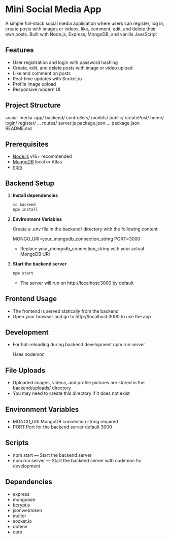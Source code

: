 # Mini Social Media App

A simple full-stack social media application where users can register, log in, create posts with images or videos, like, comment, edit, and delete their own posts. Built with Node.js, Express, MongoDB, and vanilla JavaScript

## Features

- User registration and login with password hashing
- Create, edit, and delete posts with image or video upload
- Like and comment on posts
- Real-time updates with Socket.io
- Profile image upload
- Responsive modern UI

## Project Structure

social-media-app/
  backend/
    controllers/
    models/
    public/
      createPost/
      home/
      login/
      register/
      ...
    routes/
    server.js
    package.json
    ...
  package.json
  README.md

## Prerequisites

- [Node.js](https://nodejs.org/) v16+ recommended
- [MongoDB](https://www.mongodb.com/) local or Atlas
- [npm](https://www.npmjs.com/)


## Backend Setup

1. **Install dependencies**
   ```bash
   cd backend
   npm install

2. **Environment Variables**

   Create a .env file in the backend/ directory with the following content

   MONGO_URI=your_mongodb_connection_string
   PORT=3000

   - Replace your_mongodb_connection_string with your actual MongoDB URI

3. **Start the backend server**
   ```bash
   npm start
   ```
   - The server will run on http://localhost:3000 by default


## Frontend Usage

- The frontend is served statically from the backend
- Open your browser and go to http://localhost:3000 to use the app

## Development

- For hot-reloading during backend development
  npm run server

  Uses nodemon



## File Uploads

- Uploaded images, videos, and profile pictures are stored in the backend/uploads/ directory
- You may need to create this directory if it does not exist

## Environment Variables

- MONGO_URI MongoDB connection string required
- PORT Port for the backend server default 3000



## Scripts

- npm start — Start the backend server
- npm run server — Start the backend server with nodemon for development


## Dependencies

- express
- mongoose
- bcryptjs
- jsonwebtoken
- multer
- socket.io
- dotenv
- cors


